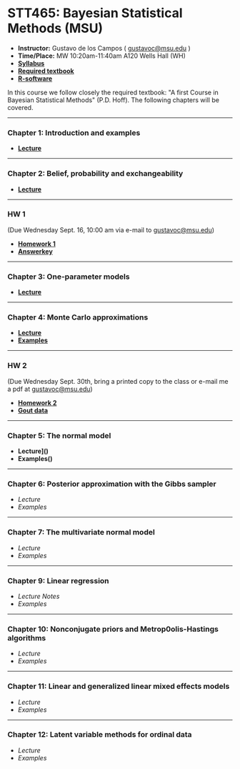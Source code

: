 # STT465: Bayesian Statistical Methods (MSU)


* **Instructor:** Gustavo de los Campos ( gustavoc@msu.edu )
* **Time/Place:** MW 10:20am-11:40am A120 Wells Hall (WH)   
* **[Syllabus](https://github.com/gdlc/STT465/blob/master/STT465_Syllabus.pdf)**
* **[Required textbook](http://www.stat.washington.edu/people/pdhoff/book.php)**
* **[R-software](http://www.r-project.org/)**

In this course we follow closely the required textbook: "A first Course in Bayesian Statistical Methods" (P.D. Hoff). The following chapters will be covered.

------------------------------------------------------------------
### Chapter 1: Introduction and examples
 - **[Lecture](https://github.com/gdlc/STT465/blob/master/STT465_1.pdf)**

------------------------------------------------------------------
### Chapter 2: Belief, probability and exchangeability
 - **[Lecture](https://github.com/gdlc/STT465/blob/master/STT465_2.pdf)**
 
-------------------------------------------------------------------

### HW 1

(Due Wednesday Sept. 16, 10:00 am via e-mail to gustavoc@msu.edu) 
  - **[Homework 1](https://github.com/gdlc/STT465/blob/master/HW1_STT465.pdf)**
  - **[Answerkey](https://github.com/gdlc/STT465/blob/master/HW1-Q1.xlsx)**
 
------------------------------------------------------------------
### Chapter 3: One-parameter models

 - **[Lecture](https://github.com/gdlc/STT465/blob/master/STT465_3.pdf)**

------------------------------------------------------------------
### Chapter 4: Monte Carlo approximations

 - **[Lecture](https://github.com/gdlc/STT465/blob/master/STT465_4.pdf)**
 - **[Examples](https://github.com/gdlc/STT465/blob/master/MC_Examples.md)**

-------------------------------------------------------------------

### HW 2

(Due Wednesday Sept. 30th, bring a printed copy to the class or e-mail me a pdf at gustavoc@msu.edu) 
  - **[Homework 2](https://github.com/gdlc/STT465/blob/master/HW2_STT465.pdf)**
  - **[Gout data](https://github.com/gdlc/STT465/blob/master/gout.txt)**
 
------------------------------------------------------------------
### Chapter 5: The normal model

 - **Lecture]()**
 - **Examples()**

------------------------------------------------------------------
### Chapter 6: Posterior approximation with the Gibbs sampler

 - *Lecture*
 - *Examples*

------------------------------------------------------------------
### Chapter 7: The multivariate normal model
 - *Lecture*
 - *Examples* 
 
------------------------------------------------------------------
### Chapter 9: Linear regression
 - *Lecture Notes*
 - *Examples* 
 
------------------------------------------------------------------
### Chapter 10: Nonconjugate priors and Metrop0olis-Hastings algorithms
 - *Lecture*
 - *Examples* 
 
------------------------------------------------------------------
### Chapter 11: Linear and generalized linear mixed effects models
 - *Lecture*
 - *Examples* 

------------------------------------------------------------------
### Chapter 12: Latent variable methods for ordinal data
 - *Lecture*
 - *Examples* 

